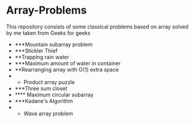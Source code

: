 # Array-Problems
This repository consists of some classical problems based on array solved by me taken from Geeks for geeks
* ***Mountain subarray problem
* ***Stickler Thief
* **Trapping rain water
* ***Maximum amount of water in container
* **Rearranging array with O(1) extra space
* * Product array puzzle
* ***Three sum closet
* **** Maximum circular subarray 
* ***Kadane's Algorithm
* * Wave array problem
